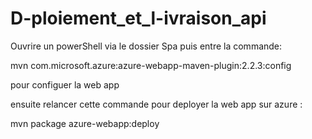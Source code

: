# D-ploiement_et_l-ivraison_api

Ouvrire un powerShell via le dossier Spa puis entre la commande:

mvn com.microsoft.azure:azure-webapp-maven-plugin:2.2.3:config 

pour configuer la web app 

ensuite relancer cette commande pour deployer la web app sur azure :

mvn package azure-webapp:deploy


